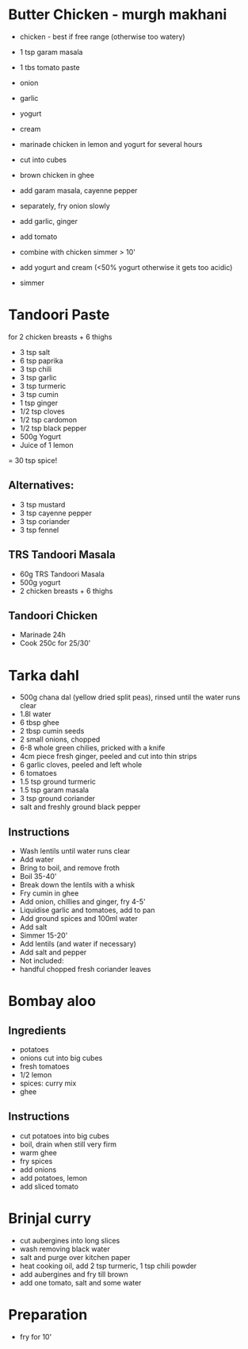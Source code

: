 # Butter Chicken - murgh makhani

* chicken - best if free range (otherwise too watery)
* 1 tsp garam masala
* 1 tbs tomato paste
* onion
* garlic
* yogurt
* cream

* marinade chicken in lemon and yogurt for several hours
* cut into cubes
* brown chicken in ghee
* add garam masala, cayenne pepper

* separately, fry onion slowly
* add garlic, ginger
* add tomato
* combine with chicken simmer > 10'
* add yogurt and cream (<50% yogurt otherwise it gets too acidic)
* simmer

# Tandoori Paste

for 2 chicken breasts + 6 thighs

* 3 tsp salt
* 6 tsp paprika
* 3 tsp chili
* 3 tsp garlic
* 3 tsp turmeric
* 3 tsp cumin
* 1 tsp ginger
* 1/2 tsp cloves
* 1/2 tsp cardomon
* 1/2 tsp black pepper
* 500g Yogurt
* Juice of 1 lemon

= 30 tsp spice!

## Alternatives:
* 3 tsp mustard
* 3 tsp cayenne pepper
* 3 tsp coriander
* 3 tsp fennel

## TRS Tandoori Masala
* 60g TRS Tandoori Masala
* 500g yogurt
* 2 chicken breasts + 6 thighs

## Tandoori Chicken

* Marinade 24h
* Cook 250c for 25/30'

# Tarka dahl

* 500g chana dal (yellow dried split peas), rinsed until the water runs clear
* 1.8l water
* 6 tbsp ghee
* 2 tbsp cumin seeds
* 2 small onions, chopped
* 6-8 whole green chilies, pricked with a knife
* 4cm piece fresh ginger, peeled and cut into thin strips
* 6 garlic cloves, peeled and left whole
* 6 tomatoes
* 1.5 tsp ground turmeric
* 1.5 tsp garam masala
* 3 tsp ground coriander
* salt and freshly ground black pepper

## Instructions
* Wash lentils until water runs clear
* Add water
* Bring to boil, and remove froth
* Boil 35-40'
* Break down the lentils with a whisk
* Fry cumin in ghee
* Add onion, chillies and ginger, fry 4-5'
* Liquidise garlic and tomatoes, add to pan
* Add ground spices and 100ml water
* Add salt
* Simmer 15-20'
* Add lentils (and water if necessary)
* Add salt and pepper
* Not included:
* handful chopped fresh coriander leaves

# Bombay aloo

## Ingredients

* potatoes
* onions cut into big cubes
* fresh tomatoes
* 1/2 lemon
* spices: curry mix
* ghee

## Instructions

* cut potatoes into big cubes
* boil, drain when still very firm
* warm ghee
* fry spices
* add onions
* add potatoes, lemon
* add sliced tomato

# Brinjal curry

* cut aubergines into long slices
* wash removing black water
* salt and purge over kitchen paper
* heat cooking oil, add 2 tsp turmeric, 1 tsp chili powder
* add aubergines and fry till brown
* add one tomato, salt and some water

# Preparation

* fry for 10'
